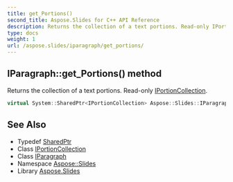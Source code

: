 ```yaml
---
title: get_Portions()
second_title: Aspose.Slides for C++ API Reference
description: Returns the collection of a text portions. Read-only IPortionCollection.
type: docs
weight: 1
url: /aspose.slides/iparagraph/get_portions/
---
```

## IParagraph::get_Portions() method


Returns the collection of a text portions. Read-only [IPortionCollection](../../iportioncollection/).

```cpp
virtual System::SharedPtr<IPortionCollection> Aspose::Slides::IParagraph::get_Portions()=0
```

## See Also

* Typedef [SharedPtr](../../../system/sharedptr/)
* Class [IPortionCollection](../../iportioncollection/)
* Class [IParagraph](../)
* Namespace [Aspose::Slides](../../)
* Library [Aspose.Slides](../../../)